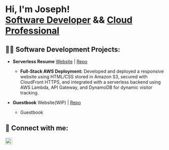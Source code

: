 <h1>Hi, I'm Joseph! <br/><a href="https://github.com/ShrillLight">Software Developer</a> && <a href="https://www.linkedin.com/in/josephclay99/">Cloud Professional</a>

<h2>👨‍💻 Software Development Projects:</h2>

- <b>Serverless Resume</b> <a href="https://www.devjrc.com/">Website</a> | [Repo](https://github.com/ShrillLight/Serverless-Resume)
  - <b>Full-Stack AWS Deployment:</b> Developed and deployed a responsive website using HTML/CSS stored in Amazon S3, secured with CloudFront HTTPS, and integrated with a serverless backend using AWS Lambda, API Gateway, and DynamoDB for dynamic visitor tracking.
    
- <b>Guestbook</b> Website(WIP) | [Repo](https://github.com/ShrillLight/guestbook)
  - Guestbook

<h2> 🤳 Connect with me:</h2>

[<img align="left" alt="Joseph | LinkedIn" width="22px" src="https://cdn.jsdelivr.net/npm/simple-icons@v3/icons/linkedin.svg" />][linkedin]

[linkedin]: https://linkedin.com/in/josephclay99/
